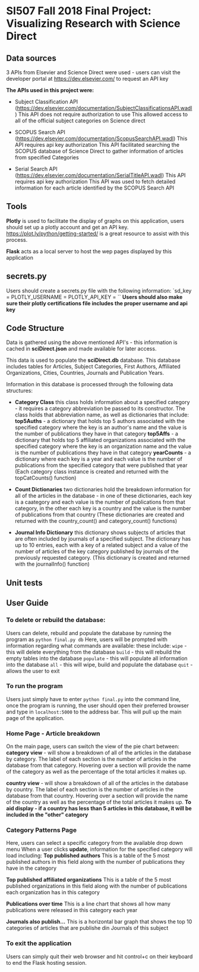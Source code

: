 # SI507 Fall 2018 Final Project: Visualizing Research with Science Direct

## Data sources
3 APIs from Elsevier and Science Direct were used - users can visit the developer portal at https://dev.elsevier.com/ to request an API key

**The APIs used in this project were:**
- Subject Classification API (https://dev.elsevier.com/documentation/SubjectClassificationsAPI.wadl)
  This API does not require authorization to use
  This allowed access to all of the official subject categories on Science direct

- SCOPUS Search API (https://dev.elsevier.com/documentation/ScopusSearchAPI.wadl)
  This API requires api key authorization
  This API facilitated searching the SCOPUS database of Science Direct to gather information of articles from specified Categories

- Serial Search API (https://dev.elsevier.com/documentation/SerialTitleAPI.wadl)
  This API requires api key authorization
  This API was used to fetch detailed information for each article identified by the SCOPUS Search API

## Tools
**Plotly** is used to facilitate the display of graphs on this application, users should set up a plotly account and get an API key. https://plot.ly/python/getting-started/ is a great resource to assist with this process.

**Flask** acts as a local server to host the wep pages displayed by this application

## secrets.py
Users should create a secrets.py file with the following information:
  `sd_key = <science direct api key>
  PLOTLY_USERNAME = <plotly username>
  PLOTLY_API_KEY = <plotly api key>``
**Users should also make sure their plotly certifications file includes the  proper username and api key**

## Code Structure
Data is gathered using the above mentioned API's - this information is cached in **sciDirect.json** and made available for later access.

This data is used to populate the **sciDirect.db** database. This database includes tables for Articles, Subject Categories, First Authors, Affiliated Organizations, Cities, Countries, Journals and Publication Years.

Information in this database is processed through the following data structures:
  - **Category Class** this class holds information about a specified category - it requires a category abbreviation be passed to its constructor. The class holds that abbreviation name, as well as dictionaries that include:
    **top5Auths** - a dictionary that holds top 5 authors associated with the specified category where the key is an author's name and the value is the number of publications they have in that category
    **top5Affs** - a dictionary that holds top 5 affiliated organizations associated with the specified category where the key is an organization name and the value is the number of publications they have in that category
    **yearCounts** - a dictionary where each key is a year and each value is the number of publications from the specified category that were published that year
  (Each category class instance is created and returned with the topCatCounts() function)

  - **Count Dictionaries** two dictionaries hold the breakdown information for all of the articles in the database - in one of these dictionaries, each key is a caategory and each value is the number of publications from that category, in the other each key is a country and the value is the number of publications from that country
  (These dictionaries are created and returned with the country_count() and category_count() functions)

  - **Journal Info Dictionary** this dictionary shows subjects of articles that are often included by journals of a specified subject. The dictionary has up to 10 entries, each with a key of a related subject and a value of the number of articles of the key category published by journals of the previously requested category.
  (This dictionary is created and returned with the journalInfo() function)

## Unit tests


## User Guide
### To delete or rebuild the database:
Users can delete, rebuild and populate the database by running the program as
`python final.py db`
Here, users will be prompted with information regarding what commands are available: these include:
  `wipe` - this will delete everything from the database
  `build` - this will rebuild the empty tables into the database
  `populate` - this will populate all information into the database
  `all` - this will wipe, build and populate the database
  `quit` - allows the user to exit

### To run the program
Users just simply have to enter `python final.py` into the command line, once the program is running, the user should open their preferred browser and type in `localhost:5000` to the address bar. This will pull up the main page of the application.

### Home Page - Article breakdown
On the main page, users can switch the view of the pie chart between:
  **category view** - will show a breakdown of all of the articles in the database by category. The label of each section is the number of articles in the database from that category. Hovering over a section will provide the name of the category as well as the percentage of the total articles it makes up.  

  **country view** -  will show a breakdown of all of the articles in the database by country. The label of each section is the number of articles in the database from that country. Hovering over a section will provide the name of the country as well as the percentage of the total articles it makes up.
  **To aid display - if a country has less than 5 articles in this database, it will be included in the "other" category**

### Category Patterns Page
Here, users can select a specific category from the available drop down menu
When a user clicks **update**, information for the specified category will load including:
  **Top published authors**
  This is a table of the 5 most published authors in this field along with the number of publications they have in the category

  **Top published affiliated organizations**
  This is a table of the 5 most published organizations in this field along with the number of publications each organization has in this category

  **Publications over time**
  This is a line chart that shows all how many publications were released in this category each year

  **Journals also publish...**
  This is a horizontal bar graph that shows the top 10 categories of articles that are publishe din Journals of this subject

### To exit the application
Users can simply quit their web browser and hit control+c on their keyboard to end the Flask hosting session.
